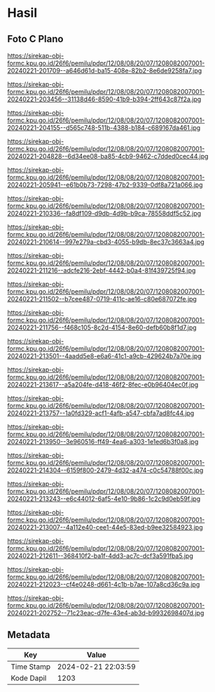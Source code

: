 # Hasil

## Foto C Plano

https://sirekap-obj-formc.kpu.go.id/26f6/pemilu/pdpr/12/08/08/20/07/1208082007001-20240221-201709--a646d61d-ba15-408e-82b2-8e6de9258fa7.jpg

https://sirekap-obj-formc.kpu.go.id/26f6/pemilu/pdpr/12/08/08/20/07/1208082007001-20240221-203456--31138d46-8590-41b9-b394-2ff643c87f2a.jpg

https://sirekap-obj-formc.kpu.go.id/26f6/pemilu/pdpr/12/08/08/20/07/1208082007001-20240221-204155--d565c748-511b-4388-b184-c689167da461.jpg

https://sirekap-obj-formc.kpu.go.id/26f6/pemilu/pdpr/12/08/08/20/07/1208082007001-20240221-204828--6d34ee08-ba85-4cb9-9462-c7dded0cec44.jpg

https://sirekap-obj-formc.kpu.go.id/26f6/pemilu/pdpr/12/08/08/20/07/1208082007001-20240221-205941--e61b0b73-7298-47b2-9339-0df8a721a066.jpg

https://sirekap-obj-formc.kpu.go.id/26f6/pemilu/pdpr/12/08/08/20/07/1208082007001-20240221-210336--fa8df109-d9db-4d9b-b9ca-78558ddf5c52.jpg

https://sirekap-obj-formc.kpu.go.id/26f6/pemilu/pdpr/12/08/08/20/07/1208082007001-20240221-210614--997e279a-cbd3-4055-b9db-8ec37c3663a4.jpg

https://sirekap-obj-formc.kpu.go.id/26f6/pemilu/pdpr/12/08/08/20/07/1208082007001-20240221-211216--adcfe216-2ebf-4442-b0a4-81f439725f94.jpg

https://sirekap-obj-formc.kpu.go.id/26f6/pemilu/pdpr/12/08/08/20/07/1208082007001-20240221-211502--b7cee487-0719-411c-ae16-c80e687072fe.jpg

https://sirekap-obj-formc.kpu.go.id/26f6/pemilu/pdpr/12/08/08/20/07/1208082007001-20240221-211756--f468c105-8c2d-4154-8e60-defb60b8f1d7.jpg

https://sirekap-obj-formc.kpu.go.id/26f6/pemilu/pdpr/12/08/08/20/07/1208082007001-20240221-213501--4aadd5e8-e6a6-41c1-a9cb-429624b7a70e.jpg

https://sirekap-obj-formc.kpu.go.id/26f6/pemilu/pdpr/12/08/08/20/07/1208082007001-20240221-213617--a5a204fe-d418-46f2-8fec-e0b96404ec0f.jpg

https://sirekap-obj-formc.kpu.go.id/26f6/pemilu/pdpr/12/08/08/20/07/1208082007001-20240221-213757--1a0fd329-acf1-4afb-a547-cbfa7ad8fc44.jpg

https://sirekap-obj-formc.kpu.go.id/26f6/pemilu/pdpr/12/08/08/20/07/1208082007001-20240221-213950--3e960516-ff49-4ea6-a303-1e1ed6b3f0a8.jpg

https://sirekap-obj-formc.kpu.go.id/26f6/pemilu/pdpr/12/08/08/20/07/1208082007001-20240221-214304--6159f800-2479-4d32-a474-c0c54788f00c.jpg

https://sirekap-obj-formc.kpu.go.id/26f6/pemilu/pdpr/12/08/08/20/07/1208082007001-20240221-213243--e6c44012-6af5-4e10-9b86-1c2c9d0eb59f.jpg

https://sirekap-obj-formc.kpu.go.id/26f6/pemilu/pdpr/12/08/08/20/07/1208082007001-20240221-213007--4a112e40-cee1-44e5-83ed-b9ee32584923.jpg

https://sirekap-obj-formc.kpu.go.id/26f6/pemilu/pdpr/12/08/08/20/07/1208082007001-20240221-212611--368410f2-ba1f-4dd3-ac7c-dcf3a591fba5.jpg

https://sirekap-obj-formc.kpu.go.id/26f6/pemilu/pdpr/12/08/08/20/07/1208082007001-20240221-212023--cf4e0248-d661-4c1b-b7ae-107a8cd36c9a.jpg

https://sirekap-obj-formc.kpu.go.id/26f6/pemilu/pdpr/12/08/08/20/07/1208082007001-20240221-202752--71c23eac-d7fe-43e4-ab3d-b9932698407d.jpg


## Metadata

| Key        | Value               |
| ---------- | ------------------- |
| Time Stamp | 2024-02-21 22:03:59 |
| Kode Dapil | 1203                |




